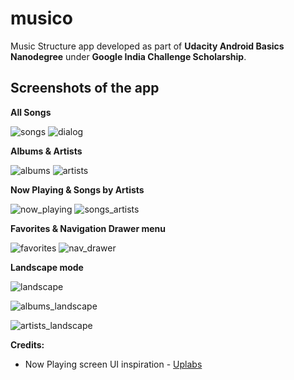 # musico

Music Structure app developed as part of **Udacity Android Basics Nanodegree** under **Google India Challenge Scholarship**.

## Screenshots of the app
**All Songs**

![songs](https://user-images.githubusercontent.com/5392993/43044830-4afc84f0-8dcb-11e8-9207-1cd17a24c09e.jpg) ![dialog](https://user-images.githubusercontent.com/5392993/43044825-49808b94-8dcb-11e8-984c-df9cc90c5028.jpg)

**Albums & Artists**

![albums](https://user-images.githubusercontent.com/5392993/43044821-48a58c92-8dcb-11e8-8655-353d60ca1ce5.jpg) ![artists](https://user-images.githubusercontent.com/5392993/43044823-4916724a-8dcb-11e8-98de-5bb75e173fec.jpg)

**Now Playing & Songs by Artists**

![now_playing](https://user-images.githubusercontent.com/5392993/43044829-4a6b882e-8dcb-11e8-9918-46056582cdca.jpg) ![songs_artists](https://user-images.githubusercontent.com/5392993/43044831-4b35d32c-8dcb-11e8-9cfd-e3bfc06b6a40.jpg)

**Favorites & Navigation Drawer menu**

![favorites](https://user-images.githubusercontent.com/5392993/43044826-49b4e2a4-8dcb-11e8-973f-5f8ecbef27e8.jpg) ![nav_drawer](https://user-images.githubusercontent.com/5392993/43044828-4a36a1fe-8dcb-11e8-8df9-fa117d04ca09.jpg)

**Landscape mode**

![landscape](https://user-images.githubusercontent.com/5392993/43044827-49eac9e6-8dcb-11e8-9e21-71297066fd0d.jpg)

![albums_landscape](https://user-images.githubusercontent.com/5392993/43044822-48dc9de0-8dcb-11e8-9ccb-246df97ce23e.jpg)

![artists_landscape](https://user-images.githubusercontent.com/5392993/43044824-494ac162-8dcb-11e8-903a-9c71db2645e9.jpg)

**Credits:**
* Now Playing screen UI inspiration - [Uplabs](https://www.uplabs.com/posts/google-play-music-redesign-icons)








